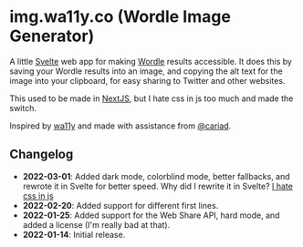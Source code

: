 # img.wa11y.co (Wordle Image Generator)

A little [Svelte](https://svelte.dev) web app for making [Wordle](https://www.nytimes.com/games/wordle/index.html) results accessible. It does this by saving your Wordle results into an image, and copying the alt text for the image into your clipboard, for easy sharing to Twitter and other websites.

This used to be made in [NextJS](https://nextjs.org), but I hate css in js too much and made the switch.

Inspired by [wa11y](https://wa11y.co) and made with assistance from [@cariad](https://twitter.com/cariadeccleston).

## Changelog

- **2022-03-01**: Added dark mode, colorblind mode, better fallbacks, and rewrote it in Svelte for better speed. Why did I rewrite it in Svelte? [I hate css in js](https://bradfrost.com/blog/link/why-were-breaking-up-with-css-in-js)
- **2022-02-20**: Added support for different first lines.
- **2022-01-25**: Added support for the Web Share API, hard mode, and added a license (I'm really bad at that).
- **2022-01-14**: Initial release.
